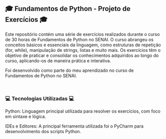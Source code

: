 ## 🎓 Fundamentos de Python - Projeto de Exercícios 🎓

Este repositório contém uma série de exercícios realizados durante o curso de 30 horas de Fundamentos de Python no SENAI. O curso abrangeu os conceitos básicos e essenciais da linguagem, como estruturas de repetição (for, while), manipulação de strings, listas e muito mais. Os exercícios têm o objetivo de praticar e consolidar os conhecimentos adquiridos ao longo do curso, aplicando-os de maneira prática e interativa.

Foi desenvolvido como parte do meu aprendizado no curso de Fundamentos de Python no SENAI.

<br>

### 💻 Tecnologias Utilizadas 💻

Python: Linguagem principal utilizada para resolver os exercícios, com foco em sintaxe e lógica.

IDEs e Editores: A principal ferramenta utilizada foi o PyCharm para desenvolvimento dos scripts Python.
